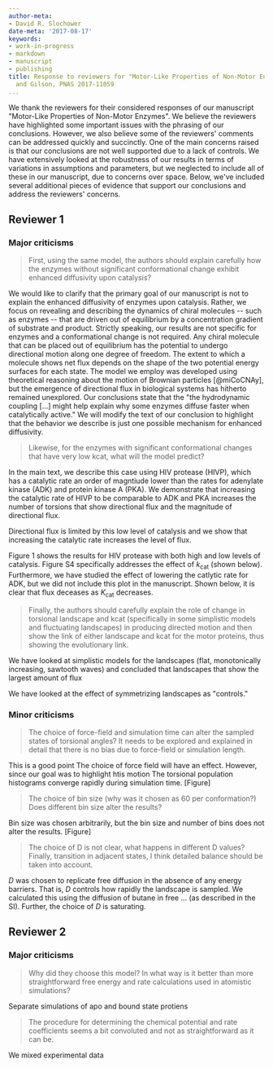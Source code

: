 ```yaml
---
author-meta:
- David R. Slochower
date-meta: '2017-08-17'
keywords:
- work-in-progress
- markdown
- manuscript
- publishing
title: Response to reviewers for "Motor-Like Properties of Non-Motor Enzymes" by Slochower
  and Gilson, PNAS 2017-11059
...
```


We thank the reviewers for their considered responses of our manuscript "Motor-Like Properties of Non-Motor Enzymes".
We believe the reviewers have highlighted some important issues with the phrasing of our conclusions.
However, we also believe some of the reviewers' comments can be addressed quickly and succinctly.
One of the main concerns raised is that our conclusions are not well supported due to a lack of controls.
We have extensively looked at the robustness of our results in terms of variations in assumptions and parameters, but we neglected to include all of these in our manuscript, due to concerns over space.
Below, we've included several additional pieces of evidence that support our conclusions and address the reviewers' concerns.

## Reviewer 1

### Major criticisms

> First, using the same model, the authors should explain carefully how the enzymes without significant conformational change exhibit enhanced diffusivity upon catalysis?

We would like to clarify that the primary goal of our manuscript is not to explain the enhanced diffusivity of enzymes upon catalysis.
Rather, we focus on revealing and describing the dynamics of chiral molecules -- such as enzymes -- that are driven out of equilibrium by a concentration gradient of substrate and product.
Strictly speaking, our results are not specific for enzymes and a conformational change is not required.
Any chiral molecule that can be placed out of equilibrium has the potential to undergo directional motion along one degree of freedom.
The extent to which a molecule shows net flux depends on the shape of the two potential energy surfaces for each state.
The model we employ was developed using theoretical reasoning about the motion of Brownian particles [@miCoCNAy], but the emergence of directional flux in biological systems has hitherto remained unexplored.
Our conclusions state that the "the hydrodynamic coupling [...] might help explain why some enzymes diffuse faster when catalytically active."
We will modify the text of our conclusion to highlight that the behavior we describe is just one possible mechanism for enhanced diffusivity.

> Likewise, for the enzymes with significant conformational changes that have very low kcat, what will the model predict?

In the main text, we describe this case using HIV protease (HIVP), which has a catalytic rate an order of magntiude lower than the rates for adenylate kinase (ADK) and protein kinase A (PKA).
We demonstrate that increasing the catalytic rate of HIVP to be comparable to ADK and PKA increases the number of torsions that show directional flux and the magnitude of directional flux.

Directional flux is limited by this low level of catalysis and we show that increasing the catalytic rate increases the level of flux.

Figure 1 shows the results for HIV protease with both high and low levels of catalysis.
Figure S4 specifically addresses the effect of $k_\text{cat}$ (shown below).
Furthermore, we have studied the effect of lowering the catlytic rate for ADK, but we did not include this plot in the manuscript.
Shown below, it is clear that flux deceases as $K_\text{cat}$ decreases.

> Finally, the authors should carefully explain the role of change in torsional landscape and kcat (specifically in some simplistic models and fluctuating landscapes) in producing directed motion and then show the link of either landscape and kcat for the motor proteins, thus showing the evolutionary link.

We have looked at simplistic models for the landscapes (flat, monotonically increasing, sawtooth waves) and concluded that landscapes that show the largest amount of flux

We have looked at the effect of symmetrizing landscapes as "controls."

### Minor criticisms

> The choice of force-field and simulation time can alter the sampled states of torsional angles? It needs to be explored and explained in detail that there is no bias due to force-field or simulation length.

This is a good point
The choice of force field will have an effect.
However, since our goal was to highlight htis motion
The torsional population histograms converge rapidly during simulation time.
[Figure]

> The choice of bin size (why was it chosen as 60 per conformation?) Does different bin size alter the results?

Bin size was chosen arbitrarily, but the bin size and number of bins does not alter the results.
[Figure]

> The choice of D is not clear, what happens in different D values?
Finally, transition in adjacent states, I think detailed balance should be taken into account.

$D$ was chosen to replicate free diffusion in the absence of any energy barriers.
That is, $D$ controls how rapidly the landscape is sampled.
We calculated this using the diffusion of butane in free ... (as described in the SI).
Further, the choice of $D$ is saturating.

## Reviewer 2

### Major criticisms

> Why did they choose this model? In what way is it better than more straightforward free energy and rate calculations used in atomistic simulations?

Separate simulations of apo and bound state protiens

> The procedure for determining the chemical potential and rate coefficients seems a bit convoluted and not as straightforward as it can be.

We mixed experimental data
